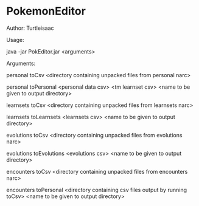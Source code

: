 # PokemonEditor
Author: Turtleisaac


Usage:

java -jar PokEditor.jar \<arguments>


Arguments:


personal toCsv \<directory containing unpacked files from personal narc>

personal toPersonal \<personal data csv> \<tm learnset csv> \<name to be given to output directory>


learnsets toCsv \<directory containing unpacked files from learnsets narc>

learnsets toLearnsets \<learnsets csv> \<name to be given to output directory>


evolutions toCsv \<directory containing unpacked files from evolutions narc>

evolutions toEvolutions \<evolutions csv> \<name to be given to output directory>


encounters toCsv \<directory containing unpacked files from encounters narc>

encounters toPersonal \<directory containing csv files output by running toCsv> \<name to be given to output directory>
